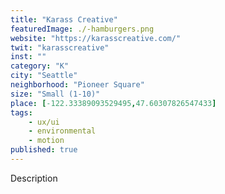 ```yaml
---
title: "Karass Creative"
featuredImage: ./-hamburgers.png
website: "https://karasscreative.com/"
twit: "karasscreative"
inst: ""
category: "K"
city: "Seattle"
neighborhood: "Pioneer Square"
size: "Small (1-10)"
place: [-122.33389093529495,47.60307826547433]
tags:
    - ux/ui
    - environmental
    - motion
published: true
---
```


Description
